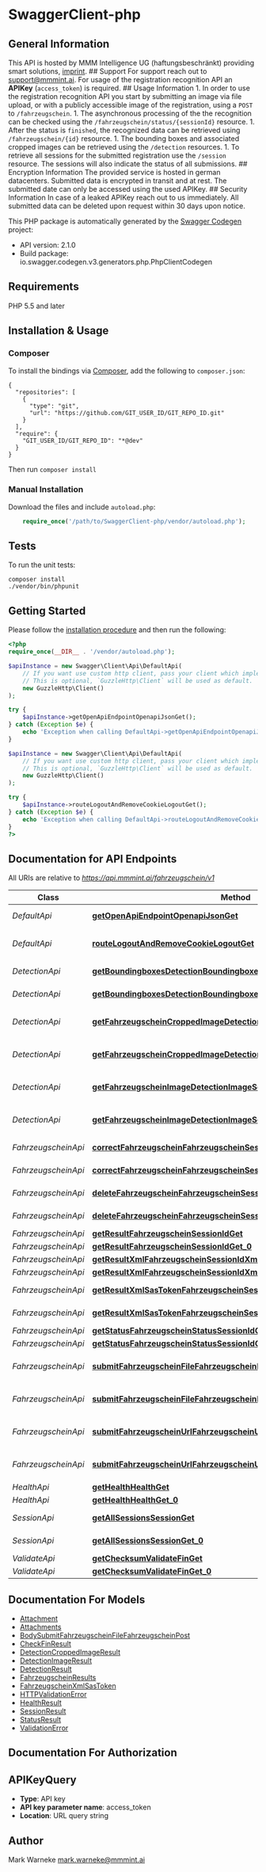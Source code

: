 # SwaggerClient-php
## General Information   

This API is hosted by MMM Intelligence UG (haftungsbeschränkt) providing smart solutions, [imprint](https://mmmint.ai/impressum).   ## Support   For support reach out to [support@mmmint.ai](mailto:support@mmmint.ai). For usage of the registration recognition API an **APIKey** (`access_token`) is required.   ## Usage Information   1. In order to use the registration recognition API you start by submitting an image via file upload, or with a publicly accessible image of the registration, using a `POST` to `/fahrzeugschein`.   1. The asynchronous processing of the the recognition can be checked using the `/fahrzeugschein/status/{sessionId}` resource.   1. After the status is `finished`, the recognized data can be retrieved using `/fahrzeugschein/{id}` resource.   1. The bounding boxes and associated cropped images can be retrieved using the `/detection` resources.   1. To retrieve all sessions for the submitted registration use the `/session` resource. The sessions will also indicate the status of all submissions.   ## Encryption Information   The provided service is hosted in german datacenters. Submitted data is encrypted in transit and at rest. The submitted date can only be accessed using the used APIKey.   ## Security Information   In case of a leaked APIKey reach out to us immediately. All submitted data can be deleted upon request within 30 days upon notice.

This PHP package is automatically generated by the [Swagger Codegen](https://github.com/swagger-api/swagger-codegen) project:

- API version: 2.1.0
- Build package: io.swagger.codegen.v3.generators.php.PhpClientCodegen

## Requirements

PHP 5.5 and later

## Installation & Usage
### Composer

To install the bindings via [Composer](http://getcomposer.org/), add the following to `composer.json`:

```
{
  "repositories": [
    {
      "type": "git",
      "url": "https://github.com/GIT_USER_ID/GIT_REPO_ID.git"
    }
  ],
  "require": {
    "GIT_USER_ID/GIT_REPO_ID": "*@dev"
  }
}
```

Then run `composer install`

### Manual Installation

Download the files and include `autoload.php`:

```php
    require_once('/path/to/SwaggerClient-php/vendor/autoload.php');
```

## Tests

To run the unit tests:

```
composer install
./vendor/bin/phpunit
```

## Getting Started

Please follow the [installation procedure](#installation--usage) and then run the following:

```php
<?php
require_once(__DIR__ . '/vendor/autoload.php');

$apiInstance = new Swagger\Client\Api\DefaultApi(
    // If you want use custom http client, pass your client which implements `GuzzleHttp\ClientInterface`.
    // This is optional, `GuzzleHttp\Client` will be used as default.
    new GuzzleHttp\Client()
);

try {
    $apiInstance->getOpenApiEndpointOpenapiJsonGet();
} catch (Exception $e) {
    echo 'Exception when calling DefaultApi->getOpenApiEndpointOpenapiJsonGet: ', $e->getMessage(), PHP_EOL;
}

$apiInstance = new Swagger\Client\Api\DefaultApi(
    // If you want use custom http client, pass your client which implements `GuzzleHttp\ClientInterface`.
    // This is optional, `GuzzleHttp\Client` will be used as default.
    new GuzzleHttp\Client()
);

try {
    $apiInstance->routeLogoutAndRemoveCookieLogoutGet();
} catch (Exception $e) {
    echo 'Exception when calling DefaultApi->routeLogoutAndRemoveCookieLogoutGet: ', $e->getMessage(), PHP_EOL;
}
?>
```

## Documentation for API Endpoints

All URIs are relative to *https://api.mmmint.ai/fahrzeugschein/v1*

Class | Method | HTTP request | Description
------------ | ------------- | ------------- | -------------
*DefaultApi* | [**getOpenApiEndpointOpenapiJsonGet**](docs/Api/DefaultApi.md#getopenapiendpointopenapijsonget) | **GET** /openapi.json | Get Open Api Endpoint
*DefaultApi* | [**routeLogoutAndRemoveCookieLogoutGet**](docs/Api/DefaultApi.md#routelogoutandremovecookielogoutget) | **GET** /logout | Route Logout And Remove Cookie
*DetectionApi* | [**getBoundingboxesDetectionBoundingboxesSessionIdGet**](docs/Api/DetectionApi.md#getboundingboxesdetectionboundingboxessessionidget) | **GET** /detection/boundingboxes/{sessionId} | Get Boundingboxes
*DetectionApi* | [**getBoundingboxesDetectionBoundingboxesSessionIdGet_0**](docs/Api/DetectionApi.md#getboundingboxesdetectionboundingboxessessionidget_0) | **GET** /detection/boundingboxes/{sessionId} | Get Boundingboxes
*DetectionApi* | [**getFahrzeugscheinCroppedImageDetectionCroppedimageSessionIdGet**](docs/Api/DetectionApi.md#getfahrzeugscheincroppedimagedetectioncroppedimagesessionidget) | **GET** /detection/croppedimage/{sessionId} | Get Fahrzeugschein Cropped Image
*DetectionApi* | [**getFahrzeugscheinCroppedImageDetectionCroppedimageSessionIdGet_0**](docs/Api/DetectionApi.md#getfahrzeugscheincroppedimagedetectioncroppedimagesessionidget_0) | **GET** /detection/croppedimage/{sessionId} | Get Fahrzeugschein Cropped Image
*DetectionApi* | [**getFahrzeugscheinImageDetectionImageSessionIdGet**](docs/Api/DetectionApi.md#getfahrzeugscheinimagedetectionimagesessionidget) | **GET** /detection/image/{sessionId} | Get Fahrzeugschein Image
*DetectionApi* | [**getFahrzeugscheinImageDetectionImageSessionIdGet_0**](docs/Api/DetectionApi.md#getfahrzeugscheinimagedetectionimagesessionidget_0) | **GET** /detection/image/{sessionId} | Get Fahrzeugschein Image
*FahrzeugscheinApi* | [**correctFahrzeugscheinFahrzeugscheinSessionIdPut**](docs/Api/FahrzeugscheinApi.md#correctfahrzeugscheinfahrzeugscheinsessionidput) | **PUT** /fahrzeugschein/{sessionId} | Correct Fahrzeugschein
*FahrzeugscheinApi* | [**correctFahrzeugscheinFahrzeugscheinSessionIdPut_0**](docs/Api/FahrzeugscheinApi.md#correctfahrzeugscheinfahrzeugscheinsessionidput_0) | **PUT** /fahrzeugschein/{sessionId} | Correct Fahrzeugschein
*FahrzeugscheinApi* | [**deleteFahrzeugscheinFahrzeugscheinSessionIdDelete**](docs/Api/FahrzeugscheinApi.md#deletefahrzeugscheinfahrzeugscheinsessioniddelete) | **DELETE** /fahrzeugschein/{sessionId} | Delete Fahrzeugschein
*FahrzeugscheinApi* | [**deleteFahrzeugscheinFahrzeugscheinSessionIdDelete_0**](docs/Api/FahrzeugscheinApi.md#deletefahrzeugscheinfahrzeugscheinsessioniddelete_0) | **DELETE** /fahrzeugschein/{sessionId} | Delete Fahrzeugschein
*FahrzeugscheinApi* | [**getResultFahrzeugscheinSessionIdGet**](docs/Api/FahrzeugscheinApi.md#getresultfahrzeugscheinsessionidget) | **GET** /fahrzeugschein/{sessionId} | Get Result
*FahrzeugscheinApi* | [**getResultFahrzeugscheinSessionIdGet_0**](docs/Api/FahrzeugscheinApi.md#getresultfahrzeugscheinsessionidget_0) | **GET** /fahrzeugschein/{sessionId} | Get Result
*FahrzeugscheinApi* | [**getResultXmlFahrzeugscheinSessionIdXmlGet**](docs/Api/FahrzeugscheinApi.md#getresultxmlfahrzeugscheinsessionidxmlget) | **GET** /fahrzeugschein/{sessionId}/xml | Get Result Xml
*FahrzeugscheinApi* | [**getResultXmlFahrzeugscheinSessionIdXmlGet_0**](docs/Api/FahrzeugscheinApi.md#getresultxmlfahrzeugscheinsessionidxmlget_0) | **GET** /fahrzeugschein/{sessionId}/xml | Get Result Xml
*FahrzeugscheinApi* | [**getResultXmlSasTokenFahrzeugscheinSessionIdXmlSastokenPost**](docs/Api/FahrzeugscheinApi.md#getresultxmlsastokenfahrzeugscheinsessionidxmlsastokenpost) | **POST** /fahrzeugschein/{sessionId}/xml/sastoken | Get Result Xml Sas Token
*FahrzeugscheinApi* | [**getResultXmlSasTokenFahrzeugscheinSessionIdXmlSastokenPost_0**](docs/Api/FahrzeugscheinApi.md#getresultxmlsastokenfahrzeugscheinsessionidxmlsastokenpost_0) | **POST** /fahrzeugschein/{sessionId}/xml/sastoken | Get Result Xml Sas Token
*FahrzeugscheinApi* | [**getStatusFahrzeugscheinStatusSessionIdGet**](docs/Api/FahrzeugscheinApi.md#getstatusfahrzeugscheinstatussessionidget) | **GET** /fahrzeugschein/status/{sessionId} | Get Status
*FahrzeugscheinApi* | [**getStatusFahrzeugscheinStatusSessionIdGet_0**](docs/Api/FahrzeugscheinApi.md#getstatusfahrzeugscheinstatussessionidget_0) | **GET** /fahrzeugschein/status/{sessionId} | Get Status
*FahrzeugscheinApi* | [**submitFahrzeugscheinFileFahrzeugscheinPost**](docs/Api/FahrzeugscheinApi.md#submitfahrzeugscheinfilefahrzeugscheinpost) | **POST** /fahrzeugschein | Submit Fahrzeugschein File
*FahrzeugscheinApi* | [**submitFahrzeugscheinFileFahrzeugscheinPost_0**](docs/Api/FahrzeugscheinApi.md#submitfahrzeugscheinfilefahrzeugscheinpost_0) | **POST** /fahrzeugschein | Submit Fahrzeugschein File
*FahrzeugscheinApi* | [**submitFahrzeugscheinUrlFahrzeugscheinUrlPost**](docs/Api/FahrzeugscheinApi.md#submitfahrzeugscheinurlfahrzeugscheinurlpost) | **POST** /fahrzeugschein/url | Submit Fahrzeugschein Url
*FahrzeugscheinApi* | [**submitFahrzeugscheinUrlFahrzeugscheinUrlPost_0**](docs/Api/FahrzeugscheinApi.md#submitfahrzeugscheinurlfahrzeugscheinurlpost_0) | **POST** /fahrzeugschein/url | Submit Fahrzeugschein Url
*HealthApi* | [**getHealthHealthGet**](docs/Api/HealthApi.md#gethealthhealthget) | **GET** /health | Get Health
*HealthApi* | [**getHealthHealthGet_0**](docs/Api/HealthApi.md#gethealthhealthget_0) | **GET** /health | Get Health
*SessionApi* | [**getAllSessionsSessionGet**](docs/Api/SessionApi.md#getallsessionssessionget) | **GET** /session | Get All Sessions
*SessionApi* | [**getAllSessionsSessionGet_0**](docs/Api/SessionApi.md#getallsessionssessionget_0) | **GET** /session | Get All Sessions
*ValidateApi* | [**getChecksumValidateFinGet**](docs/Api/ValidateApi.md#getchecksumvalidatefinget) | **GET** /validate/{fin} | Get Checksum
*ValidateApi* | [**getChecksumValidateFinGet_0**](docs/Api/ValidateApi.md#getchecksumvalidatefinget_0) | **GET** /validate/{fin} | Get Checksum

## Documentation For Models

 - [Attachment](docs/Model/Attachment.md)
 - [Attachments](docs/Model/Attachments.md)
 - [BodySubmitFahrzeugscheinFileFahrzeugscheinPost](docs/Model/BodySubmitFahrzeugscheinFileFahrzeugscheinPost.md)
 - [CheckFinResult](docs/Model/CheckFinResult.md)
 - [DetectionCroppedImageResult](docs/Model/DetectionCroppedImageResult.md)
 - [DetectionImageResult](docs/Model/DetectionImageResult.md)
 - [DetectionResult](docs/Model/DetectionResult.md)
 - [FahrzeugscheinResults](docs/Model/FahrzeugscheinResults.md)
 - [FahrzeugscheinXmlSasToken](docs/Model/FahrzeugscheinXmlSasToken.md)
 - [HTTPValidationError](docs/Model/HTTPValidationError.md)
 - [HealthResult](docs/Model/HealthResult.md)
 - [SessionResult](docs/Model/SessionResult.md)
 - [StatusResult](docs/Model/StatusResult.md)
 - [ValidationError](docs/Model/ValidationError.md)

## Documentation For Authorization


## APIKeyQuery

- **Type**: API key
- **API key parameter name**: access_token
- **Location**: URL query string


## Author

Mark Warneke <mark.warneke@mmmint.ai>